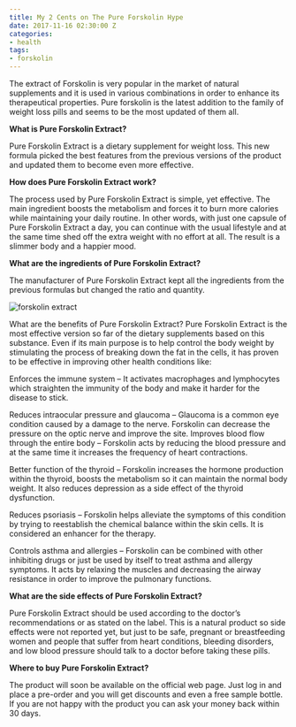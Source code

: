 ```yaml
---
title: My 2 Cents on The Pure Forskolin Hype
date: 2017-11-16 02:30:00 Z
categories:
- health
tags:
- forskolin
---
```


The extract of Forskolin is very popular in the market of natural supplements and it is used in various combinations in order to enhance its therapeutical properties. Pure forskolin is the latest addition to the family of weight loss pills and seems to be the most updated of them all.

**What is Pure Forskolin Extract?**

Pure Forskolin Extract is a dietary supplement for weight loss. This new formula picked the best features from the previous versions of the product and updated them to become even more effective. 

**How does Pure Forskolin Extract work?**

The process used by Pure Forskolin Extract is simple, yet effective. The main ingredient boosts the metabolism and forces it to burn more calories while maintaining your daily routine. In other words, with just one capsule of Pure Forskolin Extract a day, you can continue with the usual lifestyle and at the same time shed off the extra weight with no effort at all. The result is a slimmer body and a happier mood.

**What are the ingredients of Pure Forskolin Extract?**


The manufacturer of Pure Forskolin Extract kept all the ingredients from the previous formulas but changed the ratio and quantity.

![forskolin extract](/uploads/forskolin-extract.jpg)

What are the benefits of Pure Forskolin Extract?
Pure Forskolin Extract is the most effective version so far of the dietary supplements based on this substance. Even if its main purpose is to help control the body weight by stimulating the process of breaking down the fat in the cells, it has proven to be effective in improving  other health conditions like:

Enforces the immune system – It activates macrophages and lymphocytes which straighten the immunity of the body and make it harder for the disease to stick.

Reduces intraocular pressure and glaucoma – Glaucoma is a common eye condition caused by a damage to the nerve. Forskolin can decrease the pressure on the optic nerve and improve the site. 
Improves blood flow through the entire body – Forskolin acts by reducing the blood pressure and at the same time it increases the frequency of heart contractions.

Better function of the thyroid – Forskolin increases the hormone production within the thyroid, boosts the metabolism so it can maintain the normal body weight. It also reduces depression as a side effect of the thyroid dysfunction.

Reduces psoriasis – Forskolin helps alleviate the symptoms of this condition by trying to reestablish the chemical balance within the skin cells. It is considered an enhancer for the therapy.

Controls asthma and allergies – Forskolin can be combined with other inhibiting drugs or just be used by itself to treat asthma and allergy symptoms. It acts by relaxing the muscles and decreasing the airway resistance in order to improve the pulmonary functions.

**What are the side effects of Pure Forskolin Extract?**

Pure Forskolin Extract should be used according to the doctor’s recommendations or as stated on the label. This is a natural product so side effects were not reported yet, but just to be safe, pregnant or breastfeeding women and people that suffer from heart conditions, bleeding disorders, and low blood pressure should talk to a doctor before taking these pills.

**Where to buy Pure Forskolin Extract?**

The product will soon be available on the official web page. Just log in and place a pre-order and you will get discounts and even a free sample bottle. If you are not happy with the product you can ask your money back within 30 days.